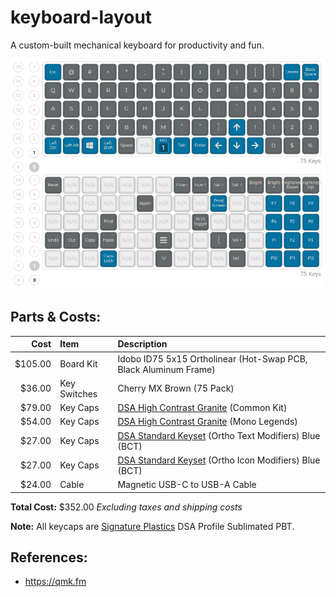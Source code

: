 # keyboard-layout

A custom-built mechanical keyboard for productivity and fun.

![layout](/images/layout.png)

## Parts & Costs:

|Cost|Item|Description|
|--:|:--|:--|
|$105.00|Board Kit|Idobo ID75 5x15 Ortholinear (Hot-Swap PCB, Black Aluminum Frame)|
|$36.00|Key Switches|Cherry MX Brown (75 Pack)|
|$79.00|Key Caps|[DSA High Contrast Granite](https://pimpmykeyboard.com/dsa-high-contrast-granite-keyset-sublimated) (Common Kit)|
|$54.00|Key Caps|[DSA High Contrast Granite](https://pimpmykeyboard.com/dsa-high-contrast-granite-keyset-sublimated) (Mono Legends)|
|$27.00|Key Caps|[DSA Standard Keyset](https://pimpmykeyboard.com/dsa-standard-sublimated-keysets) (Ortho Text Modifiers) Blue (BCT)|
|$27.00|Key Caps|[DSA Standard Keyset](https://pimpmykeyboard.com/dsa-standard-sublimated-keysets) (Ortho Icon Modifiers) Blue (BCT)|
|$24.00|Cable|Magnetic USB-C to USB-A Cable|

**Total Cost:** $352.00 *Excluding taxes and shipping costs*

**Note:** All keycaps are [Signature Plastics](https://pimpmykeyboard.com/) DSA Profile Sublimated PBT.

## References:

- https://qmk.fm
